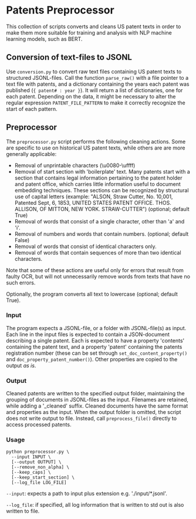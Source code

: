 # Patents Preprocessor

This collection of scripts converts and cleans  US patent texts in order to make
them more suitable for training and analysis with NLP machine learning models,
such as BERT.


## Conversion of text-files to JSONL
Use `conversion.py` to convert raw text files containing US patent texts to
structured JSONL-files. Call the function `parse_raw()` with a file pointer to
a text file with patents, and a dictionary containing the years each patent was
published (`{ patent# : year }`). It will return a list of  dictionaries, one
for each patent. Depending on the data, it might be necessary to alter the
regular expression `PATENT_FILE_PATTERN` to make it correctly recognize the
start of each pattern.


## Preprocessor
The `preprocessor.py` script performs the following cleaning actions. Some are
specific to use on historical US patent texts, while others are are more
generally applicable:

- Removal of unprintable characters (\u0080-\uffff)
- Removal of start section with 'boilerplate' text. Many patents start with
  a section that contains legal information pertaining to the patent holder and
  patent office, which carries little information useful to document embedding
  techniques. These sections can be recognized by structural use of capital
  letters (example: "ALSON, Straw Cutter, No. 10,001, Patented Sept, 6, 1853,
  UNITED STATES PATENT OFFICE. THOS. ALLISON, OF MITTON, NEW YORK. STRAW-CUTTER")
  (optional; default True)
- Removal of words that consist of a single character, other than 'a' and 'i'.
- Removal of numbers and words that contain numbers. (optional; default False)
- Removal of words that consist of identical characters only.
- Removal of words that contain sequences of more than two identical characters.

Note that some of these actions are useful only for errors that result from
faulty OCR, but will not unnecessarily remove words from texts that have no
such errors.

Optionally, the program converts all text to lowercase (optional; default True).

### Input
The program expects a JSONL-file, or a folder with JSONL-file(s) as input. Each
line in the input files is expected to contain a JSON-document describing a
single patent. Each is expected to have a property 'contents' containing the
patent text, and a property 'patent' containing the patents registration number
(these can be set through `set_doc_content_property()` and
`doc_property_patent_number()`). Other properties are copied to the output
_as is_.

### Output
Cleaned patents are written to the specified output folder, maintaining the
grouping of documents in JSONL-files as the input. Filenames are retained,
while adding a '_cleaned' suffix. Cleaned documents have the same format and
properties as the input.
When the output folder is omitted, the script does not write output to file.
Instead, call `preprocess_file()` directly to access processed patents.

### Usage
```
python preprocessor.py \
  --input INPUT \
  [--output OUTPUT] \
  [--remove_non_alpha] \
  [--keep_caps] \
  [--keep_start_section] \
  [--log_file LOG_FILE]
```
`--input`: expects a path to input plus extension e.g. './input/*.jsonl'.

`--log_file`: if specified, all log information that is written to std out is
also written to file.
